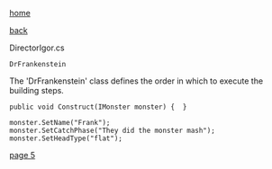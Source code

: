 [home](./page01.md)

[back](./page03.md)

DirectorIgor.cs
```
DrFrankenstein
```

The 'DrFrankenstein' class defines the order in which to execute the building steps.


```
public void Construct(IMonster monster) {  }
```

```
monster.SetName("Frank");
monster.SetCatchPhase("They did the monster mash");
monster.SetHeadType("flat");
```


[page 5](./page05.md)

